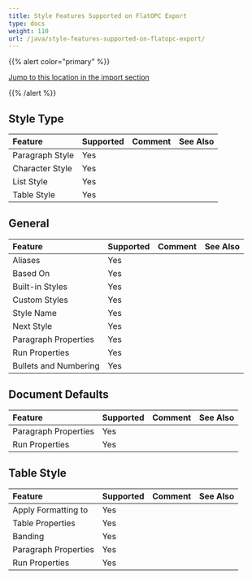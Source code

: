 ```yaml
---
title: Style Features Supported on FlatOPC Export
type: docs
weight: 110
url: /java/style-features-supported-on-flatopc-export/
---
```


{{% alert color="primary" %}} 

[Jump to this location in the import section](/words/java/style-features-supported-on-flatopc-import/)

{{% /alert %}} 

## Style Type

|**Feature**|**Supported**|**Comment**|**See Also**|
| :- | :- | :- | :- |
|Paragraph Style|Yes| | |
|Character Style|Yes| | |
|List Style|Yes| | |
|Table Style|Yes| | |

## General

|**Feature**|**Supported**|**Comment**|**See Also**|
| :- | :- | :- | :- |
|Aliases|Yes| | |
|Based On|Yes| | |
|Built-in Styles|Yes| | |
|Custom Styles|Yes| | |
|Style Name|Yes| | |
|Next Style|Yes| | |
|Paragraph Properties|Yes| | |
|Run Properties|Yes| | |
|Bullets and Numbering|Yes| | |

## Document Defaults

|**Feature**|**Supported**|**Comment**|**See Also**|
| :- | :- | :- | :- |
|Paragraph Properties|Yes| | |
|Run Properties|Yes| | |

## Table Style

|**Feature**|**Supported**|**Comment**|**See Also**|
| :- | :- | :- | :- |
|Apply Formatting to|Yes| | |
|Table Properties|Yes| | |
|Banding|Yes| | |
|Paragraph Properties|Yes| | |
|Run Properties|Yes| | |

